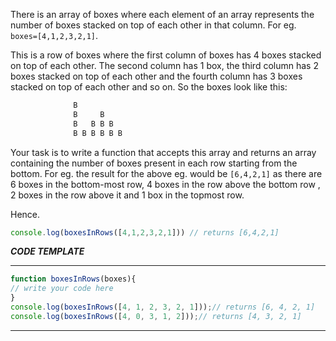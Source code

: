 There is an array of boxes where each element of an array represents the number of boxes stacked on top of each other in that column.
For eg. `boxes=[4,1,2,3,2,1]`.

This is a row of boxes where the first column of boxes has 4 boxes stacked on top of each other. The second column has 1 box, the third column
has 2 boxes stacked on top of each other and the fourth column has 3 boxes stacked on top of each other and so on.
So the boxes look like this:
```js
              B
              B     B
              B   B B B
              B B B B B B
 ```
 Your task is to write a function that accepts this array and returns an array containing the number of boxes present in each row starting 
 from the bottom.
 For eg. the result for the above eg. would be `[6,4,2,1]` as there are 6 boxes in the bottom-most row, 4 boxes in the row above the bottom row , 2 boxes in the row above it and 1 box in the topmost row.
 
 Hence.
 ```js
 console.log(boxesInRows([4,1,2,3,2,1])) // returns [6,4,2,1]
 ```
 ***CODE TEMPLATE***
 **************************
 ```js
 function boxesInRows(boxes){
 // write your code here
 }
 console.log(boxesInRows([4, 1, 2, 3, 2, 1]));// returns [6, 4, 2, 1]
 console.log(boxesInRows([4, 0, 3, 1, 2]));// returns [4, 3, 2, 1]
 ```
 **************************
